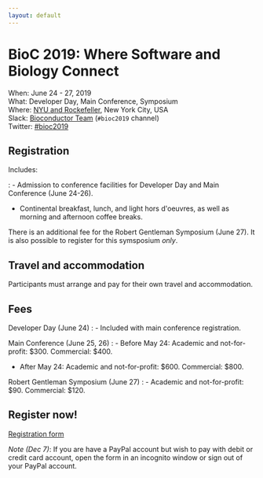 ```yaml
---
layout: default
---
```

# BioC 2019: Where Software and Biology Connect

When: June 24 - 27, 2019<br />
What: Developer Day, Main Conference, Symposium<br />
Where: [NYU and Rockefeller][venue], New York City, USA<br />
Slack: [Bioconductor Team][] (`#bioc2019` channel)<br />
Twitter: [#bioc2019][tweet]<br />

[tweet]: https://twitter.com/hashtag/bioc2019?f=tweets
[venue]: ./travel-accommodations
[Bioconductor Team]: https://bioc-community.herokuapp.com/

## Registration

Includes:

: - Admission to conference facilities for Developer Day and Main
    Conference (June 24-26).
  - Continental breakfast, lunch, and light hors d'oeuvres, as well as
    morning and afternoon coffee breaks.

There is an additional fee for the Robert Gentleman Symposium (June 27). 
It is also possible to register for this symsposium _only_.

## Travel and accommodation

Participants must arrange and pay for their own travel and
accommodation. 

## Fees

Developer Day (June 24)
: - Included with main conference registration.

Main Conference (June 25, 26)
: - Before May 24: Academic and not-for-profit: $300. Commercial: $400.
  - After May 24: Academic and not-for-profit: $600. Commercial: $800.

Robert Gentleman Symposium (June 27)
: - Academic and not-for-profit: $90. Commercial: $120.

## Register now!

[Registration form](https://form.jotform.com/bioconductor/bioc2019-registration)

*Note (Dec 7)*: If you are have a PayPal account but wish to pay with
debit or credit card account, open the form in an incognito window or
sign out of your PayPal account.
